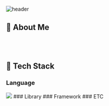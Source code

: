 
<!--Header-->
![header](https://capsule-render.vercel.app/api?type=waving&color=gradient&height=250&section=header&text=WIP,%20always%20🐣)

<!--Body-->
## 👀 About Me
<br/>
<br/>

## 🧱 Tech Stack
### Language
<!--Python-->
<img src="https://img.shields.io/badge/Python-3776AB?style=flat-square&logo=Python&logoColor=white"/>
### Library
### Framework
### ETC


